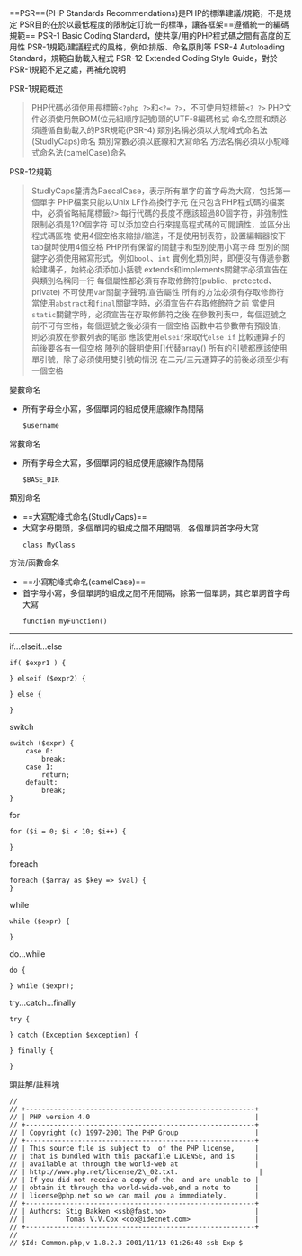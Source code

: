 ==PSR==(PHP Standards Recommendations)是PHP的標準建議/規範，不是規定
PSR目的在於以最低程度的限制定訂統一的標準，讓各框架==遵循統一的編碼規範==
PSR-1 Basic Coding Standard，使共享/用的PHP程式碼之間有高度的互用性
PSR-1規範/建議程式的風格，例如:排版、命名原則等
PSR-4 Autoloading Standard，規範自動載入程式
PSR-12 Extended Coding Style Guide，對於PSR-1規範不足之處，再補充說明

PSR-1規範概述
>PHP代碼必須使用長標籤`<?php ?>`和`<?= ?>`，不可使用短標籤`<? ?>`
>PHP文件必須使用無BOM(位元組順序記號)頭的UTF-8編碼格式
>命名空間和類必須遵循自動載入的PSR規範(PSR-4)
>類別名稱必須以大駝峰式命名法(StudlyCaps)命名
>類別常數必須以底線和大寫命名
>方法名稱必須以小駝峰式命名法(camelCase)命名

PSR-12規範
>StudlyCaps釐清為PascalCase，表示所有單字的首字母為大寫，包括第一個單字
>PHP檔案只能以Unix LF作為換行字元
>在只包含PHP程式碼的檔案中，必須省略結尾標籤`?>`
>每行代碼的長度不應該超過80個字符，非強制性限制必須是120個字符
>可以添加空白行來提高程式碼的可閱讀性，並區分出程式碼區塊
>使用4個空格來縮排/縮進，不是使用制表符，設置編輯器按下tab鍵時使用4個空格
>PHP所有保留的關鍵字和型別使用小寫字母
>型別的關鍵字必須使用縮寫形式，例如`bool`、`int`
>實例化類別時，即便沒有傳遞參數給建構子，始終必須添加小括號
>extends和implements關鍵字必須宣告在與類別名稱同一行
>每個屬性都必須有存取修飾符(public、protected、private)
>不可使用`var`關鍵字聲明/宣告屬性
>所有的方法必須有存取修飾符
>當使用`abstract`和`final`關鍵字時，必須宣告在存取修飾符之前
>當使用`static`關鍵字時，必須宣告在存取修飾符之後
>在參數列表中，每個逗號之前不可有空格，每個逗號之後必須有一個空格
>函數中若參數帶有預設值，則必須放在參數列表的尾部
>應該使用`elseif`來取代`else if`
>比較運算子的前後要各有一個空格
>陣列的聲明使用[]代替array()
>所有的引號都應該使用單引號，除了必須使用雙引號的情況
>在二元/三元運算子的前後必須至少有一個空格

變數命名
- 所有字母全小寫，多個單詞的組成使用底線作為間隔
	```
	$username
	```

常數命名
- 所有字母全大寫，多個單詞的組成使用底線作為間隔
	```
	$BASE_DIR
	```

類別命名
- ==大寫駝峰式命名(StudlyCaps)==
- 大寫字母開頭，多個單詞的組成之間不用間隔，各個單詞首字母大寫
	```
	class MyClass
	```

方法/函數命名
- ==小寫駝峰式命名(camelCase)==
- 首字母小寫，多個單詞的組成之間不用間隔，除第一個單詞，其它單詞首字母大寫
	```
	function myFunction()
	```

***

if...elseif...else
```
if( $expr1 ) {

} elseif ($expr2) {

} else {

}
```

switch
```
switch ($expr) {
	case 0:
		break;
	case 1:
		return;
	default:
		break;
}
```

for
```
for ($i = 0; $i < 10; $i++) {

}
```

foreach
```
foreach ($array as $key => $val) {
}
```

while
```
while ($expr) {

}
```

do...while
```
do {

} while ($expr);
```

try...catch...finally
```
try {

} catch (Exception $exception) {

} finally {

}
```

頭註解/註釋塊
```
//
// +---------------------------------------------------------+
// | PHP version 4.0                                         |
// +---------------------------------------------------------+
// | Copyright (c) 1997-2001 The PHP Group                   |
// +---------------------------------------------------------+
// | This source file is subject to  of the PHP license,     |
// | that is bundled with this packafile LICENSE, and is     |
// | available at through the world-web at                   |
// | http://www.php.net/license/2\_02.txt.                    |
// | If you did not receive a copy of the  and are unable to |
// | obtain it through the world-wide-web,end a note to      |
// | license@php.net so we can mail you a immediately.       |
// +---------------------------------------------------------+
// | Authors: Stig Bakken <ssb@fast.no>                      |
// |          Tomas V.V.Cox <cox@idecnet.com>                |
// +---------------------------------------------------------+
//
// $Id: Common.php,v 1.8.2.3 2001/11/13 01:26:48 ssb Exp $
```